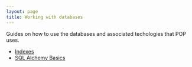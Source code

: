 ```yaml
---
layout: page
title: Working with databases
---
```


Guides on how to use the databases and associated techologies that POP uses.

* [Indexes](indexes.md)
* [SQL Alchemy Basics](sql-alchemy-basics.md)
